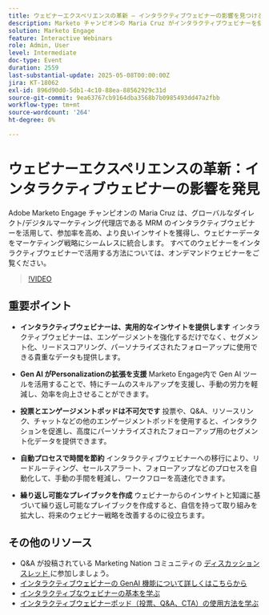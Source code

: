 ```yaml
---
title: ウェビナーエクスペリエンスの革新 – インタラクティブウェビナーの影響を見つける
description: Marketo チャンピオンの Maria Cruz がインタラクティブウェビナーを使用して、エンゲージメントを強化し、インサイトを得て、MRM でのマーケティングを強化する方法を説明します。 オンデマンドで今すぐ視聴
solution: Marketo Engage
feature: Interactive Webinars
role: Admin, User
level: Intermediate
doc-type: Event
duration: 2559
last-substantial-update: 2025-05-08T00:00:00Z
jira: KT-18062
exl-id: 896d90d0-5db1-4c10-88ea-88562929c31d
source-git-commit: 9ea63767cb9164dba3568b7b0985493dd47a2fbb
workflow-type: tm+mt
source-wordcount: '264'
ht-degree: 0%

---
```


# ウェビナーエクスペリエンスの革新：インタラクティブウェビナーの影響を発見

Adobe Marketo Engage チャンピオンの Maria Cruz は、グローバルなダイレクト/デジタルマーケティング代理店である MRM のインタラクティブウェビナーを活用して、参加率を高め、より良いインサイトを獲得し、ウェビナーデータをマーケティング戦略にシームレスに統合します。 すべてのウェビナーをインタラクティブウェビナーで活用する方法については、オンデマンドウェビナーをご覧ください。

>[!VIDEO](https://video.tv.adobe.com/v/3458099/?learn=on&enablevpops)

## 重要ポイント

* **インタラクティブウェビナーは、実用的なインサイトを提供します** インタラクティブウェビナーは、エンゲージメントを強化するだけでなく、セグメント化、リードスコアリング、パーソナライズされたフォローアップに使用できる貴重なデータも提供します。

* **Gen AI がPersonalizationの拡張を支援** Marketo Engage内で Gen AI ツールを活用することで、特にチームのスキルアップを支援し、手動の労力を軽減し、効率を向上させることができます。

* **投票とエンゲージメントポッドは不可欠です** 投票や、Q&amp;A、リソースリンク、チャットなどの他のエンゲージメントポッドを使用すると、インタラクションを促進し、高度にパーソナライズされたフォローアップ用のセグメント化データを提供できます。

* **自動プロセスで時間を節約** インタラクティブウェビナーへの移行により、リードルーティング、セールスアラート、フォローアップなどのプロセスを自動化して、手動の手間を軽減し、ワークフローを高速化できます。

* **繰り返し可能なプレイブックを作成** ウェビナーからのインサイトと知識に基づいて繰り返し可能なプレイブックを作成すると、自信を持って取り組みを拡大し、将来のウェビナー戦略を改善するのに役立ちます。

## その他のリソース

* Q&amp;A が投稿されている Marketing Nation コミュニティの [ ディスカッションスレッド ](https://nation.marketo.com/t5/product-blogs/on-demand-learn-from-your-peers-revolutionizing-your-webinar/ba-p/356260) に参加しましょう。
* [ インタラクティブウェビナーの GenAI 機能について詳しくはこちらから ](https://nation.marketo.com/t5/latest-product-innovations/discover-how-genai-can-elevate-your-upcoming-webinars/ba-p/355055)
* [ インタラクティブなウェビナーの基本を学ぶ ](https://experienceleague.adobe.com/ja/docs/marketo/using/product-docs/demand-generation/events/interactive-webinars/interactive-webinars-overview)
* [ インタラクティブウェビナーポッド（投票、Q&amp;A、CTA）の使用方法を学ぶ ](https://experienceleague.adobe.com/ja/docs/marketo/using/product-docs/demand-generation/events/interactive-webinars/best-practices-for-interactive-webinars)
